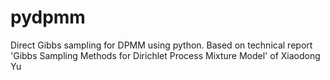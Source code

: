 # pydpmm
Direct Gibbs sampling for DPMM using python.
Based on technical report 'Gibbs Sampling Methods for Dirichlet Process Mixture Model' of Xiaodong Yu
